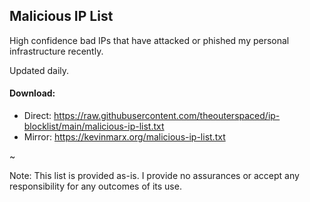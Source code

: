 ## Malicious IP List
High confidence bad IPs that have attacked or phished my personal infrastructure recently.

Updated daily.

#### Download:
* Direct: https://raw.githubusercontent.com/theouterspaced/ip-blocklist/main/malicious-ip-list.txt
* Mirror: https://kevinmarx.org/malicious-ip-list.txt

~

Note: This list is provided as-is. I provide no assurances or accept any responsibility for any outcomes of its use.
